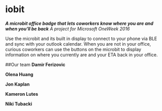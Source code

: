 # iobit

***A microbit office badge that lets coworkers know where you are and when you'll be back***
*A project for Microsoft OneWeek 2016*

Use the microbit and its built in display to connect to your phone via BLE and sync with your outlook calendar. When you are not in your office, curious coworkers can use the buttons on the microbit to display information on where you currently are and your ETA back in your office.

##Our team
**Damir Ferizovic**

**Olena Huang**

**Jon Kaplan**

**Kameron Lutes**

**Niki Tubacki**